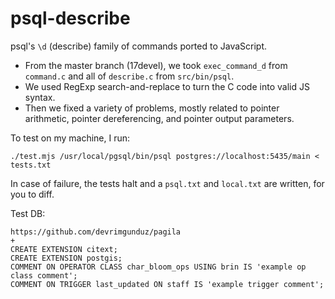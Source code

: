 # psql-describe

psql's `\d` (describe) family of commands ported to JavaScript.

* From the master branch (17devel), we took `exec_command_d` from `command.c` and all of `describe.c` from `src/bin/psql`.
* We used RegExp search-and-replace to turn the C code into valid JS syntax.
* Then we fixed a variety of problems, mostly related to pointer arithmetic, pointer dereferencing, and pointer output parameters.

To test on my machine, I run:

```
./test.mjs /usr/local/pgsql/bin/psql postgres://localhost:5435/main < tests.txt
```

In case of failure, the tests halt and a `psql.txt` and `local.txt` are written, for you to diff.

Test DB:

```
https://github.com/devrimgunduz/pagila
+
CREATE EXTENSION citext;
CREATE EXTENSION postgis;
COMMENT ON OPERATOR CLASS char_bloom_ops USING brin IS 'example op class comment';
COMMENT ON TRIGGER last_updated ON staff IS 'example trigger comment';
```
